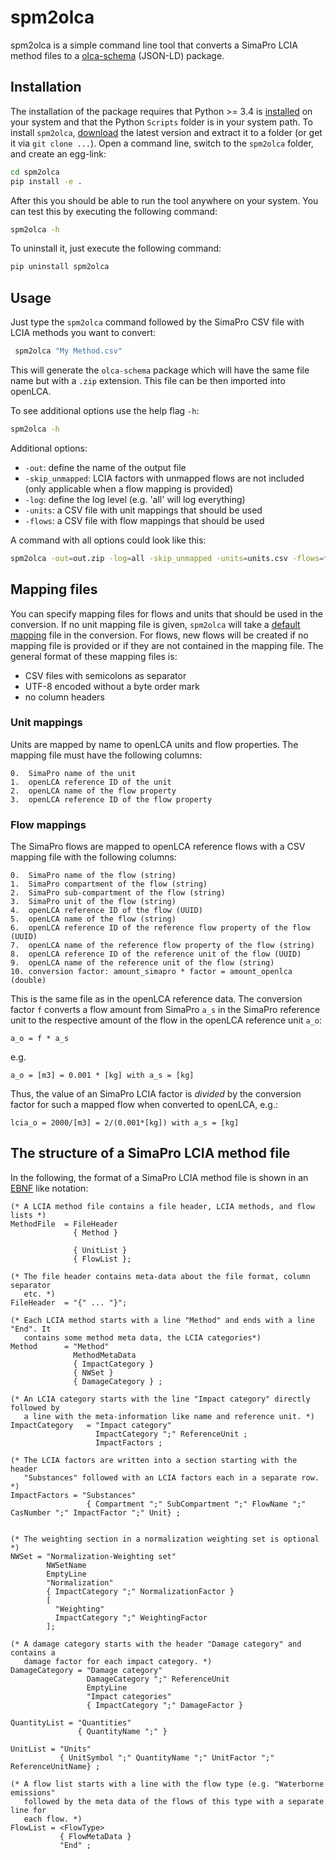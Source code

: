 # spm2olca
spm2olca is a simple command line tool that converts a SimaPro LCIA method files
to a [olca-schema](https://github.com/GreenDelta/olca-schema>) (JSON-LD) package.


## Installation
The installation of the package requires that Python >= 3.4 is 
[installed](https://docs.python.org/3/using/) on your system and that the Python
`Scripts` folder is in your system path. To install `spm2olca`, 
[download](https://github.com/GreenDelta/spm2olca/archive/master.zip) the
latest version and extract it to a folder (or get it via `git clone ...`).
Open a command line, switch to the `spm2olca` folder, and create an egg-link:

```bash
cd spm2olca
pip install -e .
```

After this you should be able to run the tool anywhere on your system. You can 
test this by executing the following command:

```bash
spm2olca -h
```

To uninstall it, just execute the following command:

```bash
pip uninstall spm2olca
```


## Usage
Just type the `spm2olca` command followed by the SimaPro CSV file with LCIA
methods you want to convert:

```bash
 spm2olca "My Method.csv"
```

This will generate the `olca-schema` package which will have the same file name
but with a `.zip` extension. This file can be then imported into openLCA.

To see additional options use the help flag `-h`:

```bash
spm2olca -h
```

Additional options:

* `-out`: define the name of the output file
* `-skip_unmapped`: LCIA factors with unmapped flows are not included (only
  applicable when a flow mapping is provided)
* `-log`: define the log level (e.g. 'all' will log everything)
* `-units`: a CSV file with unit mappings that should be used
* `-flows`: a CSV file with flow mappings that should be used

A command with all options could look like this:

```bash
spm2olca -out=out.zip -log=all -skip_unmapped -units=units.csv -flows=flows.csv Method.csv
```

## Mapping files
You can specify mapping files for flows and units that should be used in the
conversion. If no unit mapping file is given, `spm2olca` will take a 
[default mapping](./spm2olca/data/units.csv) file in the conversion. For flows,
new flows will be created if no mapping file is provided or if they are not
contained in the mapping file. The general format of these mapping files is:

* CSV files with semicolons as separator
* UTF-8 encoded without a byte order mark
* no column headers

### Unit mappings
Units are mapped by name to openLCA units and flow properties. The mapping file
must have the following columns:

```
0.  SimaPro name of the unit
1.  openLCA reference ID of the unit
2.  openLCA name of the flow property
3.  openLCA reference ID of the flow property
```

### Flow mappings
The SimaPro flows are mapped to openLCA reference flows with a CSV mapping file
with the following columns:

```
0.  SimaPro name of the flow (string)
1.  SimaPro compartment of the flow (string)
2.  SimaPro sub-compartment of the flow (string)
3.  SimaPro unit of the flow (string)
4.  openLCA reference ID of the flow (UUID)
5.  openLCA name of the flow (string)
6.  openLCA reference ID of the reference flow property of the flow (UUID)
7.  openLCA name of the reference flow property of the flow (string)
8.  openLCA reference ID of the reference unit of the flow (UUID)
9.  openLCA name of the reference unit of the flow (string)
10. conversion factor: amount_simapro * factor = amount_openlca (double)
```

This is the same file as in the openLCA reference data. The conversion factor
`f` converts a flow amount from SimaPro `a_s` in the SimaPro reference unit to
the respective amount of the flow in the openLCA reference unit `a_o`:

```
a_o = f * a_s
```

e.g. 
    
```
a_o = [m3] = 0.001 * [kg] with a_s = [kg]
```
    
Thus, the value of an SimaPro LCIA factor is *divided* by the conversion factor
for such a mapped flow when converted to openLCA, e.g.:

```
lcia_o = 2000/[m3] = 2/(0.001*[kg]) with a_s = [kg] 
```

## The structure of a SimaPro LCIA method file
In the following, the format of a SimaPro LCIA method file is shown in an
[EBNF](https://en.wikipedia.org/wiki/Extended_Backus%E2%80%93Naur_form) like
notation:

```ebnf
(* A LCIA method file contains a file header, LCIA methods, and flow lists *)
MethodFile  = FileHeader
              { Method }

              { UnitList }
              { FlowList };

(* The file header contains meta-data about the file format, column separator
   etc. *)
FileHeader  = "{" ... "}";

(* Each LCIA method starts with a line "Method" and ends with a line "End". It
   contains some method meta data, the LCIA categories*)
Method      = "Method"
              MethodMetaData
              { ImpactCategory }
              { NWSet }
              { DamageCategory } ;

(* An LCIA category starts with the line "Impact category" directly followed by
   a line with the meta-information like name and reference unit. *)
ImpactCategory   = "Impact category" 
                   ImpactCategory ";" ReferenceUnit ;
                   ImpactFactors ;

(* The LCIA factors are written into a section starting with the header
   "Substances" followed with an LCIA factors each in a separate row. *)
ImpactFactors = "Substances"
                 { Compartment ";" SubCompartment ";" FlowName ";" CasNumber ";" ImpactFactor ";" Unit} ;


(* The weighting section in a normalization weighting set is optional *)
NWSet = "Normalization-Weighting set"
        NWSetName
        EmptyLine
        "Normalization"
        { ImpactCategory ";" NormalizationFactor }
        [
          "Weighting"
          ImpactCategory ";" WeightingFactor
        ];

(* A damage category starts with the header "Damage category" and contains a
   damage factor for each impact category. *)
DamageCategory = "Damage category"
                 DamageCategory ";" ReferenceUnit
                 EmptyLine
                 "Impact categories"
                 { ImpactCategory ";" DamageFactor }

QuantityList = "Quantities"
               { QuantityName ";" } 

UnitList = "Units"
           { UnitSymbol ";" QuantityName ";" UnitFactor ";" ReferenceUnitName} ;

(* A flow list starts with a line with the flow type (e.g. "Waterborne emissions"
   followed by the meta data of the flows of this type with a separate line for
   each flow. *)
FlowList = <FlowType>
           { FlowMetaData }
           "End" ;
```
